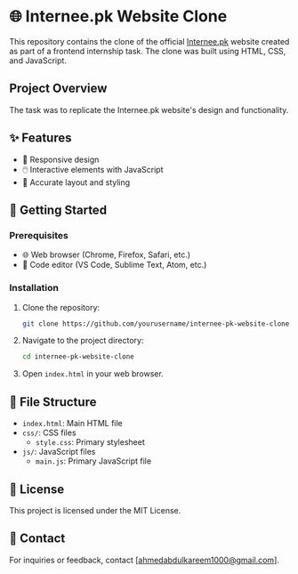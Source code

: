 # 🌐 Internee.pk Website Clone

This repository contains the clone of the official [Internee.pk](https://www.internee.pk/) website created as part of a frontend internship task. The clone was built using HTML, CSS, and JavaScript.

## Project Overview

The task was to replicate the Internee.pk website's design and functionality.

## ✨ Features

- 📱 Responsive design
- 🖱️ Interactive elements with JavaScript
- 🎨 Accurate layout and styling

## 🚀 Getting Started

### Prerequisites

- 🌐 Web browser (Chrome, Firefox, Safari, etc.)
- 📝 Code editor (VS Code, Sublime Text, Atom, etc.)

### Installation

1. Clone the repository:
    ```sh
    git clone https://github.com/yourusername/internee-pk-website-clone.git
    ```
2. Navigate to the project directory:
    ```sh
    cd internee-pk-website-clone
    ```
3. Open `index.html` in your web browser.

## 📂 File Structure

- `index.html`: Main HTML file
- `css/`: CSS files
    - `style.css`: Primary stylesheet
- `js/`: JavaScript files
    - `main.js`: Primary JavaScript file

## 📜 License

This project is licensed under the MIT License.

## 📧 Contact

For inquiries or feedback, contact [ahmedabdulkareem1000@gmail.com].
